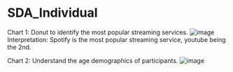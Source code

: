 # SDA_Individual

Chart 1: Donut to identify the most popular streaming services.
![image](https://github.com/user-attachments/assets/e1fc1ba2-361e-4aa0-9f91-21e9cf7e0971)
Interpretation: Spotify is the most popular streaming service, youtube being the 2nd.

Chart 2: Understand the age demographics of participants.
![image](https://github.com/user-attachments/assets/a544ce66-3a90-45ca-bc15-dceb68e55924)
